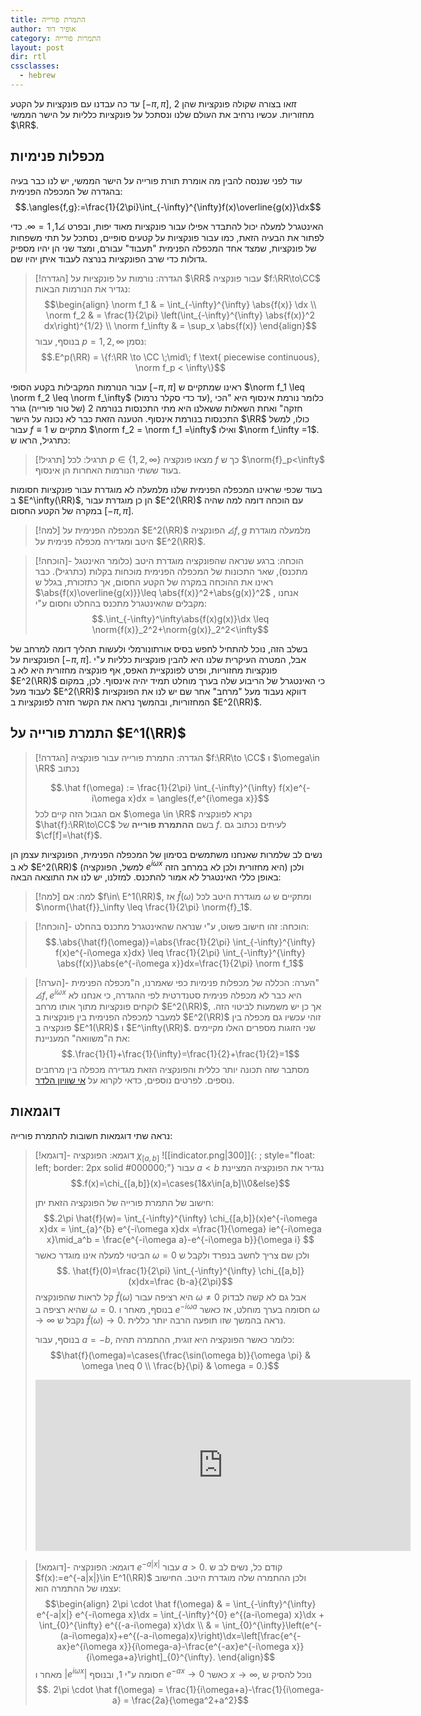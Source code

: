 ```yaml
---
title: התמרת פורייה
author: אופיר דוד
category: התמרות פורייה
layout: post
dir: rtl
cssclasses:
  - hebrew
---
```

עד כה עבדנו עם פונקציות על הקטע $[-\pi, \pi]$, או בצורה שקולה פונקציות שהן $2\pi$ מחזוריות. עכשיו נרחיב את העולם שלנו ונסתכל על פונקציות כלליות על הישר הממשי $\RR$.

## מכפלות פנימיות

עוד לפני שננסה להבין מה אומרת תורת פורייה על הישר הממשי, יש לנו כבר בעיה בהגדרה של המכפלה הפנימית:
$$.\angles{f,g}:=\frac{1}{2\pi}\int_{-\infty}^{\infty}f(x)\overline{g(x)}\dx$$

האינטגרל למעלה יכול להתבדר אפילו עבור פונקציות מאוד יפות, ובפרט $\angles{1,1}=\infty$. כדי לפתור את הבעיה הזאת, כמו עבור פונקציות על קטעים סופיים, נסתכל על תתי משפחות של פונקציות, שמצד אחד המכפלה הפנימית "תעבוד" עבורם, ומצד שני הן יהיו מספיק גדולות כדי שרב הפונקציות בנרצה לעבוד איתן יהיו שם.

> [!הגדרה] הגדרה: נורמות על פונקציות על $\RR$
> עבור פונקציה $f:\RR\to\CC$ נגדיר את הנורמות הבאות:
> $$\begin{align} \norm f_1 & = \int_{-\infty}^{\infty} \abs{f(x)} \dx \\ \norm f_2 & = \frac{1}{2\pi} \left(\int_{-\infty}^{\infty} \abs{f(x)}^2  dx\right)^{1/2} \\ \norm f_\infty & = \sup_x \abs{f(x)} \end{align}$$
> בנוסף, עבור $p=1,2,\infty$ נסמן:
> $$.E^p(\RR) = \{f:\RR \to \CC \;\mid\; f \text{ piecewise continuous}, \norm f_p < \infty\}$$

עבור הנורמות המקבילות בקטע הסופי $[-\pi,\pi]$ ראינו שמתקיים ש  $\norm f_1 \leq \norm f_2 \leq \norm f_\infty$  (עד כדי סקלר נרמול), כלומר נורמת אינסוף היא "הכי חזקה" ואחת השאלות ששאלנו היא מתי התכנסות בנורמה 2 (של טור פורייה) גורר התכנסות בנורמת אינסוף. הטענה הזאת כבר לא נכונה על הישר $\RR$ כולו, למשל עבור $f\equiv 1$ מתקיים ש $\norm f_2 = \norm f_1 =\infty$  ואילו $\norm f_\infty =1$. כתרגיל, הראו ש:

> [!תרגיל] תרגיל:
> לכל $p\in\{1,2,\infty\}$ מצאו פונקציה $f$ כך ש $\norm{f}_p<\infty$ בעוד ששתי הנורמות האחרות הן אינסוף.

בעוד שכפי שראינו המכפלה הפנימית שלנו מלמעלה לא מוגדרת עבור פונקציות חסומות ב $E^\infty(\RR)$, הן כן מוגדרת עבור $E^2(\RR)$ עם הוכחה דומה למה שהיה במקרה של הקטע החסום $[-\pi,\pi]$.

> [!למה] המכפלה הפנימית על $E^2(\RR)$
> הפונקציה $\angles{f,g}$ מלמעלה מוגדרת היטב ומגדירה מכפלה פנימית על $E^2(\RR)$.

> [!הוכחה]- הוכחה:
> ברגע שנראה שהפונקציה מוגדרת היטב (כלומר האינטגל מתכנס), שאר התכונות של המכפלה הפנימית מוכחות בקלות (כתרגיל). כבר ראינו את ההוכחה במקרה של הקטע החסום, אך כתזכורת, בגלל ש $\abs{f(x)\overline{g(x)}}\leq \abs{f(x)}^2+\abs{g(x)}^2$ , אנחנו מקבלים שהאינטגרל מתכנס בהחלט וחסום ע"י:
> $$.\int_{-\infty}^\infty\abs{f(x)g(x)}\dx \leq \norm{f(x)}_2^2+\norm{g(x)}_2^2<\infty$$

בשלב הזה, נוכל להתחיל לחפש בסיס אורתונורמלי ולעשות תהליך דומה למרחב של הפונקציות על $[-\pi,\pi]$. אבל, המטרה העיקרית שלנו היא להבין פונקציות כלליות ע"י פונקציות מחזוריות, ופרט לפונקציית האפס, אף פונקציה מחזורית היא לא ב $E^2(\RR)$ כי האינטגרל של הריבוע שלה בערך מוחלט תמיד יהיה אינסוף. לכן, במקום לעבוד מעל $E^2(\RR)$ דווקא נעבוד מעל "מרחב" אחר שם יש לנו את הפונקציות המחזוריות, ובהמשך נראה את הקשר חזרה לפונקציות ב $E^2(\RR)$.

## התמרת פורייה על $E^1(\RR)$

> [!הגדרה] הגדרה: התמרת פורייה
> עבור פונקציה $f:\RR\to \CC$ ו $\omega\in \RR$ נכתוב
> 
> $$.\hat f(\omega) := \frac{1}{2\pi} \int_{-\infty}^{\infty} f(x)e^{-i\omega x}dx = \angles{f,e^{i\omega x}}$$
> אם הגבול הזה קיים לכל $\omega \in \RR$ נקרא לפונקציה $\hat{f}:\RR\to\CC$ בשם **ההתמרת פורייה** של $f$.
> לעיתים נכתוב גם $\cf[f]=\hat{f}$.

נשים לב שלמרות שאנחנו משתמשים בסימון של המכפלה הפנימית, הפונקציות עצמן הן לא ב $E^2(\RR)$ (למשל, הפונקציה $e^{i\omega x}$  היא מחזורית ולכן לא במרחב הזה) ולכן באופן כללי האינטגרל לא אמור להתכנס. למזלנו, יש לנו את התוצאה הבאה:

> [!למה] למה:
> אם $f\in\ E^1(\RR)$, אז $\hat{f}(\omega)$ מוגדרת היטב לכל $\omega$ ומתקיים ש $\norm{\hat{f}}_\infty \leq \frac{1}{2\pi} \norm{f}_1$.

> [!הוכחה]- הוכחה:
> זהו חישוב פשוט, ע"י שנראה שהאינטגרל מתכנס בהחלט:
> $$.\abs{\hat{f}(\omega)}=\abs{\frac{1}{2\pi} \int_{-\infty}^{\infty} f(x)e^{-i\omega x}dx} \leq \frac{1}{2\pi} \int_{-\infty}^{\infty} \abs{f(x)}\abs{e^{-i\omega x}}dx=\frac{1}{2\pi} \norm f_1$$

> [!הערה]- הערה: הכללה של מכפלות פנימיות
> כפי שאמרנו, ה"מכפלה הפנימית" $\angles{f,e^{i\omega x}}$ היא כבר לא מכפלה פנימית סטנדרטית לפי ההגדרה, כי אנחנו לא לוקחים פונקציות מתוך אותו מרחב $E^2(\RR)$, אך כן יש משמעות לביטוי הזה. למעבר למכפלה הפנימית בין פונקציות ב $E^2(\RR)$ זוהי עכשיו גם מכפלה בין פונקציה ב $E^1(\RR)$ ו $E^\infty(\RR)$. שני הזוגות מספרים האלו מקיימים את ה"משוואה" המעניינת:
> $$.\frac{1}{1}+\frac{1}{\infty}=\frac{1}{2}+\frac{1}{2}=1$$
> מסתבר שזה תכונה יותר כללית והפונקציה הזאת מגדירה מכפלה בין מרחבים נוספים. לפרטים נוספים, כדאי לקרוא על [אי שוויון הלדר](https://he.wikipedia.org/wiki/%D7%90%D7%99-%D7%A9%D7%95%D7%95%D7%99%D7%95%D7%9F_%D7%94%D7%9C%D7%93%D7%A8).

## דוגמאות

נראה שתי דוגמאות חשובות להתמרת פורייה:

> [!דוגמא]- דוגמא: הפונקציה $\chi_{[a,b]}$
> ![[indicator.png|300]]{: ; style="float: left; border: 2px solid #000000;"}
> עבור $a<b$ נגדיר את הפונקציה המציינת 
> $$.f(x)=\chi_{[a,b]}(x)=\cases{1&x\in[a,b]\\0&else}$$
>
> חישוב של התמרת פורייה של הפונקציה הזאת יתן:
> $$.2\pi \hat{f}(w)= \int_{-\infty}^{\infty} \chi_{[a,b]}(x)e^{-i\omega x}dx = \int_{a}^{b} e^{-i\omega x}dx =\frac{1}{\omega} ie^{-i\omega x}\mid_a^b = \frac{e^{-i\omega a}-e^{-i\omega b}}{\omega i}  $$
> הביטוי למעלה אינו מוגדר כאשר $\omega=0$ ולכן שם צריך לחשב בנפרד ולקבל ש 
> $$. \hat{f}(0)=\frac{1}{2\pi} \int_{-\infty}^{\infty} \chi_{[a,b]}(x)dx=\frac {b-a}{2\pi}$$
> קל לראות שהפונקציה $\hat{f}(\omega)$ היא רציפה עבור $\omega \neq 0$ אבל גם לא קשה לבדוק שהיא רציפה ב $\omega =0$. בנוסף, מאחר ו $e^{-i\omega a}$ חסומה בערך מוחלט, אז כאשר  $\omega \to \infty$ נקבל ש $\hat{f}(\omega)\to 0$. נראה בהמשך שזו תופעה הרבה יותר כללית.
> 
> בנוסף, עבור $a=-b$, כלומר כאשר הפונקציה היא זוגית, ההתמרה תהיה:
> $$\hat{f}(\omega)=\cases{\frac{\sin(\omega b)}{\omega \pi} & \omega \neq 0 \\ \frac{b}{\pi} & \omega = 0.}$$
> 
> <iframe scrolling="no" title="fourier transform characteristic" src="https://www.geogebra.org/material/iframe/id/htkvjguk/width/600/height/274/border/888888/sfsb/true/smb/false/stb/false/stbh/false/ai/false/asb/false/sri/false/rc/false/ld/false/sdz/false/ctl/false" width="600px" height="274px" style="border:0px;"> </iframe>


> [!דוגמא]- דוגמא: הפונקציה $e^{-a|x|}$ עבור $a>0$.
> קודם כל, נשים לב ש $f(x):=e^{-a|x|}\in E^1(\RR)$ ולכן ההתמרה שלה מוגדרת היטב. החישוב עצמו של ההתמרה הוא:
> $$\begin{align}  2\pi \cdot \hat f(\omega) & = \int_{-\infty}^{\infty} e^{-a|x|} e^{-i\omega x}\dx = \int_{-\infty}^{0} e^{(a-i\omega) x}\dx + \int_{0}^{\infty}  e^{(-a-i\omega) x}\dx \\ & = \int_{0}^{\infty}\left(e^{-(a-i\omega)x}+e^{(-a-i\omega)x}\right)\dx=\left[\frac{e^{-ax}e^{i\omega x}}{i\omega-a}-\frac{e^{-ax}e^{-i\omega x}}{i\omega+a}\right]_{0}^{\infty}. \end{align}$$
> מאחר ו $|e^{i\omega x}|$ חסומה ע"י 1, ובנוסף $e^{-ax}\to 0$ כאשר $x\to\infty$, נוכל להסיק ש
> $$. 2\pi \cdot \hat f(\omega) = \frac{1}{i\omega+a}-\frac{1}{i\omega-a} = \frac{2a}{\omega^2+a^2}$$